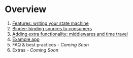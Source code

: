 # Overview

1. [Features: writing your state machine](features/README.md)
2. [Binder: binding sources to consumers](binder/README.md)
3. [Adding extra functionality: middlewares and time travel](middlewares/README.md)
4. [Example app](demoproject.md)
5. FAQ & best practices - _Coming Soon_
6. Extras - _Coming Soon_

